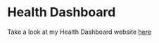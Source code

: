 # Health Dashboard

Take a look at my Health Dashboard website [here](health-dashboard-mbkpf6fcd-aldrin-simmys-projects.vercel.app/)
